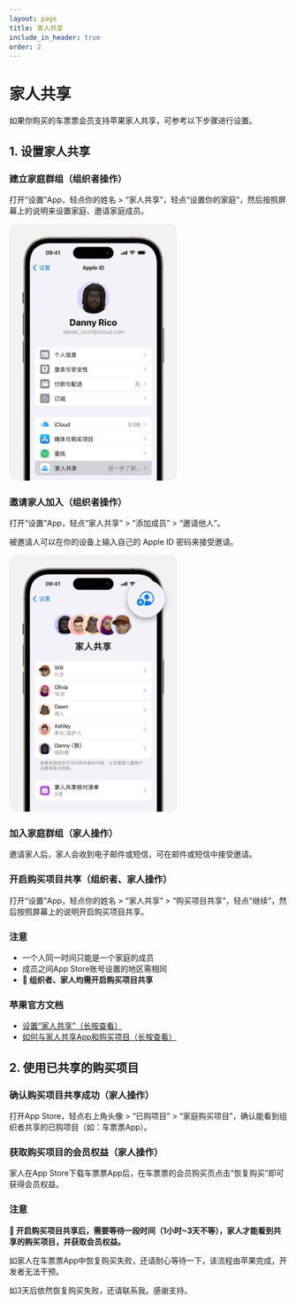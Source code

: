 ```yaml
---
layout: page
title: 家人共享
include_in_header: true
order: 2
---
```


# 家人共享

如果你购买的车票票会员支持苹果家人共享，可参考以下步骤进行设置。

## 1. 设置家人共享

### 建立家庭群组（组织者操作）

打开“设置”App，轻点你的姓名 > “家人共享”，轻点“设置你的家庭”，然后按照屏幕上的说明来设置家庭、邀请家庭成员。

<img src="../assets/family-sharing-set-up.jpg" width="304" height="464"/>

### 邀请家人加入（组织者操作）

打开“设置”App，轻点“家人共享” > “添加成员” > “邀请他人”。

被邀请人可以在你的设备上输入自己的 Apple ID 密码来接受邀请。

<img src="../assets/family-sharing-add-member.jpg" width="304" height="464"/>

### 加入家庭群组（家人操作）

邀请家人后，家人会收到电子邮件或短信，可在邮件或短信中接受邀请。

### 开启购买项目共享（组织者、家人操作）

打开“设置”App，轻点你的姓名 > “家人共享” > “购买项目共享”，轻点“继续”，然后按照屏幕上的说明开启购买项目共享。

### 注意

* 一个人同一时间只能是一个家庭的成员
* 成员之间App Store账号设置的地区需相同
* **🔴 组织者、家人均需开启购买项目共享**

### 苹果官方文档

* [设置“家人共享”（长按查看）](https://support.apple.com/zh-cn/HT201088)
* [如何与家人共享App和购买项目（长按查看）](https://support.apple.com/zh-cn/HT201079)

## 2. 使用已共享的购买项目

### 确认购买项目共享成功（家人操作）

打开App Store，轻点右上角头像 > “已购项目” > “家庭购买项目”，确认能看到组织者共享的已购项目（如：车票票App）。

### 获取购买项目的会员权益（家人操作）

家人在App Store下载车票票App后，在车票票的会员购买页点击“恢复购买”即可获得会员权益。

### 注意

**🔴 开启购买项目共享后，需要等待一段时间（1小时~3天不等），家人才能看到共享的购买项目，并获取会员权益。**

如家人在车票票App中恢复购买失败，还请耐心等待一下，该流程由苹果完成，开发者无法干预。

如3天后依然恢复购买失败，还请联系我。感谢支持。